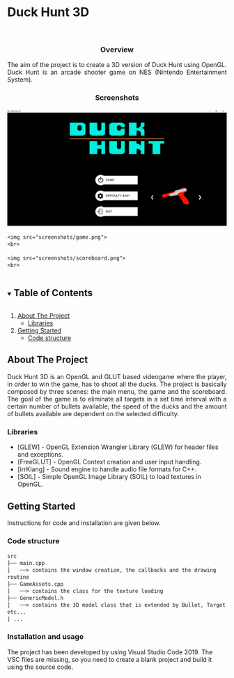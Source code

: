 # Duck Hunt 3D
<br />
<p align="center">
  <h3 align="center">Overview</h3>

  <p align="justify">The aim of the project is to create a 3D version of Duck Hunt using OpenGL. Duck Hunt is an arcade shooter game on NES (Nintendo Entertainment System).
  <br />
</p>

<h3 align="center">Screenshots</h5>

<p align="center">
    <img src="screenshots/menu.png">
    <br>

    <img src="screenshots/game.png">
    <br>

    <img src="screenshots/scoreboard.png">
    <br>
</p>

<!-- TABLE OF CONTENTS -->
<details open="open">
  <summary><h2 style="display: inline-block">Table of Contents</h2></summary>
  <ol>
    <li>
      <a href="#about-the-project">About The Project</a>
      <ul>
        <li><a href="#Libraries">Libraries</a></li>
      </ul>
    </li>
    <li>
      <a href="#getting-started">Getting Started</a>
      <ul>
        <li><a href="#code-structure">Code structure</a></li>
      </ul>
    </li>
  </ol>
</details>



<!-- ABOUT THE PROJECT -->
## About The Project

<p align="justify">
Duck Hunt 3D is an OpenGL and GLUT based videogame where the player, in order to win the game, has to shoot all the ducks. The project is basically composed by three scenes: the main menu, the game and the scoreboard.
The goal of the game is to eliminate all targets in a set time interval with a certain number of bullets available; the speed of the ducks and the amount of bullets available are dependent on the selected difficulty.
</p>

### Libraries

* [GLEW] - OpenGL Extension Wrangler Library (GLEW) for header files and exceptions.
* [FreeGLUT] - OpenGL Context creation and user input handling.
* [irrKlang] - Sound engine to handle audio file formats for C++.
* [SOIL] - Simple OpenGL Image Library (SOIL) to load textures in OpenGL.

<!-- GETTING STARTED -->
## Getting Started

Instructions for code and installation are given below.


<!-- CODE STRUCTURE -->
### Code structure

```
src
├── main.cpp
│   ──> contains the window creation, the callbacks and the drawing routine
├── GameAssets.cpp
│   ──> contains the class for the texture loading
├── GenericModel.h
│   ──> contains the 3D model class that is extended by Bullet, Target etc...
| ...
```

<!-- Installation and usage -->
### Installation and usage
The project has been developed by using Visual Studio Code 2019. The VSC files are missing, so you need to create a blank project and build it using the source code.
